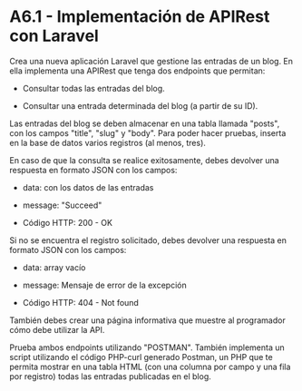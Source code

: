 # A6.1 - Implementación de APIRest con Laravel

Crea una nueva aplicación Laravel que gestione las entradas de un blog. En ella implementa una APIRest que tenga dos endpoints que permitan:

- Consultar todas las entradas del blog.

- Consultar una entrada determinada del blog (a partir de su ID).

Las entradas del blog se deben almacenar en una tabla llamada "posts", con los campos "title", "slug" y "body". Para poder hacer pruebas, inserta en la base de datos varios registros (al menos, tres).

En caso de que la consulta se realice exitosamente, debes devolver una respuesta en formato JSON con los campos:

- data: con los datos de las entradas

- message: "Succeed"

- Código HTTP: 200 - OK

Si no se encuentra el registro solicitado, debes devolver una respuesta en formato JSON con los campos:

- data: array vacío

- message: Mensaje de error de la excepción

- Código HTTP: 404 - Not found

También debes crear una página informativa que muestre al programador cómo debe utilizar la API.

Prueba ambos endpoints utilizando "POSTMAN". También implementa un script utilizando el código PHP-curl generado Postman, un PHP que te permita mostrar en una tabla HTML (con una columna por campo y una fila por registro) todas las entradas publicadas en el blog.

